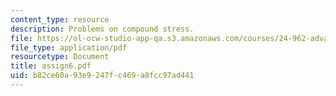```yaml
---
content_type: resource
description: Problems on compound stress.
file: https://ol-ocw-studio-app-qa.s3.amazonaws.com/courses/24-962-advanced-phonology-spring-2005/b82ce60a93e9247fc469a8fcc97ad441_assign6.pdf
file_type: application/pdf
resourcetype: Document
title: assign6.pdf
uid: b82ce60a-93e9-247f-c469-a8fcc97ad441
---
```

